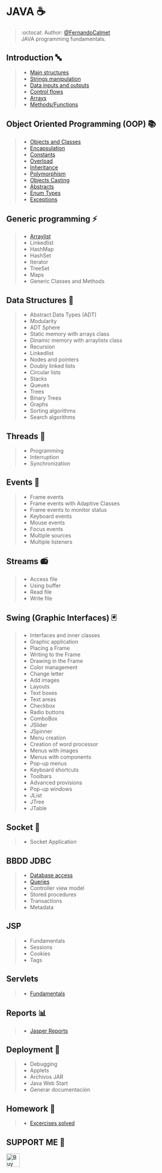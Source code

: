 # JAVA :coffee:

> :octocat: Author: [@FernandoCalmet](https://github.com/FernandoCalmet)  
JAVA programming fundamentals.
  
## Introduction :abc:

> - [Main structures](01-Introduction/01_EstructurasPrincipales)
> - [Strings manipulation](01-Introduction/02_ManipulacionCadenas)
> - [Data inputs and outputs](01-Introduction/03_EntradasSalidasDatos)
> - [Control flows](01-Introduction/04_FlujoControl)
> - [Arrays](01-Introduction/05_Arreglos)
> - [Methods/Functions](01-Introduction/06_Metodos)
  
## Object Oriented Programming (OOP) :books:

> - [Objects and Classes](02-ObjectOrientedProgramming/ClasesObjetos/src)
> - [Encapsulation](02-ObjectOrientedProgramming/Encapsulamiento/src)
> - [Constants](02-ObjectOrientedProgramming/Constantes/src)
> - [Overload](02-ObjectOrientedProgramming/Sobrecarga/src)
> - [Inheritance](02-ObjectOrientedProgramming/Herencia/src)
> - [Polymorphism](02-ObjectOrientedProgramming/Polimorfismo/src)
> - [Objects Casting](02-ObjectOrientedProgramming/CastingObjetos/src)
> - [Abstracts](02-ObjectOrientedProgramming/Abstractos)
> - [Enum Types](02-ObjectOrientedProgramming/TiposEnumerados/src)
> - [Exceptions](02-ObjectOrientedProgramming/Excepciones/src)
  
## Generic programming :zap:

> - [Arraylist](03-GenericProgramming/ArrayList)
> - Linkedlist
> - HashMap
> - HashSet
> - Iterator
> - TreeSet
> - Maps
> - Generic Classes and Methods

## Data Structures :bridge_at_night:

> - Abstract Data Types (ADT)
> - Modularity
> - ADT Sphere
> - Static memory with arrays class
> - Dinamic memory with arraylists class
> - Recursion
> - Linkedlist
> - Nodes and pointers
> - Doubly linked lists
> - Circular lists
> - Stacks
> - Queues
> - Trees
> - Binary Trees
> - Graphs
> - Sorting algorithms
> - Search algorithms
  
## Threads :traffic_light:

> - Programming
> - Interruption
> - Synchronization
  
## Events :tada:

> - Frame events
> - Frame events with Adaptive Classes
> - Frame events to monitor status
> - Keyboard events
> - Mouse events
> - Focus events
> - Multiple sources
> - Multiple listeners
  
## Streams :radio:

> - Access file
> - Using buffer
> - Read file
> - Write file
  
## Swing (Graphic Interfaces) :black_joker:

> - Interfaces and inner classes
> - Graphic application
> - Placing a Frame
> - Writing to the Frame
> - Drawing in the Frame
> - Color management
> - Change letter
> - Add images
> - Layouts
> - Text boxes
> - Text areas
> - Checkbox
> - Radio buttons
> - ComboBox
> - JSlider
> - JSpinner
> - Menu creation
> - Creation of word processor
> - Menus with images
> - Menus with components
> - Pop-up menus
> - Keyboard shortcuts
> - Toolbars
> - Advanced provisions
> - Pop-up windows
> - JList
> - JTree
> - JTable
  
## Socket :speech_balloon:

> - Socket Application
  
## BBDD JDBC

> - [Database access](09-BBDD-JDBC/BBDD_JDBC/src/Acceso)
> - [Queries](09-BBDD-JDBC/BBDD_JDBC/src/ConsultasPreparadas)
> - Controller view model
> - Stored procedures
> - Transactions
> - Metadata
  
## JSP

> - Fundamentals
> - Sessions
> - Cookies
> - Tags
  
## Servlets

> - [Fundamentals](11-Servlets)

## Reports :bar_chart:

> - [Jasper Reports](12-Reports)
  
## Deployment :rocket:

> - Debugging
> - Applets
> - Archivos JAR
> - Java Web Start
> - Generar documentación

## Homework :scroll:

> - [Excercises solved](00-Homeworks)
  

## SUPPORT ME :sparkling_heart:

<a href='https://ko-fi.com/fernandocalmet' target='_blank'>
  <img height='36' style='border:0px;height:36px;' src='https://az743702.vo.msecnd.net/cdn/kofi3.png?v=2' border='0' alt='Buy Me a Coffee at ko-fi.com' />
</a>
